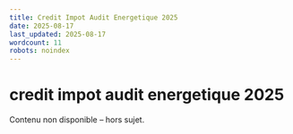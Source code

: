 ```yaml
---
title: Credit Impot Audit Energetique 2025
date: 2025-08-17
last_updated: 2025-08-17
wordcount: 11
robots: noindex
---
```


# credit impot audit energetique 2025

Contenu non disponible – hors sujet.